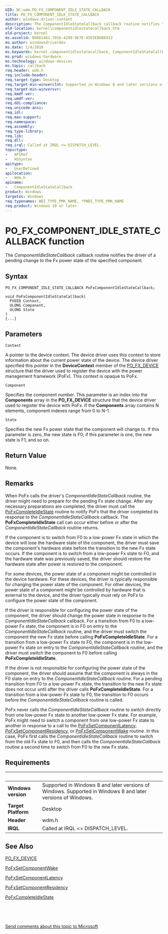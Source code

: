 ```yaml
---
UID: NC:wdm.PO_FX_COMPONENT_IDLE_STATE_CALLBACK
title: PO_FX_COMPONENT_IDLE_STATE_CALLBACK
author: windows-driver-content
description: The ComponentIdleStateCallback callback routine notifies the driver of a pending change to the Fx power state of the specified component.
old-location: kernel\componentidlestatecallback.htm
old-project: kernel
ms.assetid: B98D14A1-7016-4299-9E7E-45E5EB6BE912
ms.author: windowsdriverdev
ms.date: 1/4/2018
ms.keywords: kernel.componentidlestatecallback, ComponentIdleStateCallback routine [Kernel-Mode Driver Architecture], ComponentIdleStateCallback, PO_FX_COMPONENT_IDLE_STATE_CALLBACK, PO_FX_COMPONENT_IDLE_STATE_CALLBACK, wdm/ComponentIdleStateCallback
ms.prod: windows-hardware
ms.technology: windows-devices
ms.topic: callback
req.header: wdm.h
req.include-header: 
req.target-type: Desktop
req.target-min-winverclnt: Supported in Windows 8 and later versions of Windows.
req.target-min-winversvr: 
req.kmdf-ver: 
req.umdf-ver: 
req.ddi-compliance: 
req.unicode-ansi: 
req.idl: 
req.max-support: 
req.namespace: 
req.assembly: 
req.type-library: 
req.lib: 
req.dll: 
req.irql: Called at IRQL <= DISPATCH_LEVEL.
topictype:
-	APIRef
-	kbSyntax
apitype:
-	UserDefined
apilocation:
-	Wdm.h
apiname:
-	ComponentIdleStateCallback
product: Windows
targetos: Windows
req.typenames: WDI_TYPE_PMK_NAME, *PWDI_TYPE_PMK_NAME
req.product: Windows 10 or later.
---
```



# PO_FX_COMPONENT_IDLE_STATE_CALLBACK function
The <i>ComponentIdleStateCallback</i> callback routine notifies the driver of a pending change to the Fx power state of the specified component.

## Syntax

```
PO_FX_COMPONENT_IDLE_STATE_CALLBACK PoFxComponentIdleStateCallback;

void PoFxComponentIdleStateCallback(
  PVOID Context,
  ULONG Component,
  ULONG State
)
{...}
```

## Parameters

`Context`

A pointer to the device context. The device driver uses this context to store information about the current power state of the device. The device driver specified this pointer in the <b>DeviceContext</b> member of the <a href="..\wdm\ns-wdm-_po_fx_device_v1.md">PO_FX_DEVICE</a> structure that the driver used to register the device with the power management framework (PoFx). This context is opaque to PoFx.

`Component`

Specifies the component number. This parameter is an index into the <b>Components</b> array in the <b>PO_FX_DEVICE</b> structure that the device driver used to register the device with PoFx. If the <b>Components</b> array contains N elements, component indexes range from 0 to N-1.

`State`

Specifies the new Fx power state that the component will change to. If this parameter is zero, the new state is F0; if this parameter is one, the new state is F1; and so on.


## Return Value

None.

## Remarks

When PoFx calls the driver's <i>ComponentIdleStateCallback</i> routine, the driver might need to prepare for the pending Fx state change. After any necessary preparations are completed, the driver must call the <a href="..\wdm\nf-wdm-pofxcompleteidlestate.md">PoFxCompleteIdleState</a> routine to notify PoFx that the driver completed its response to the <i>ComponentIdleStateCallback</i> callback. The <b>PoFxCompleteIdleState</b> call can occur either before or after the <i>ComponentIdleStateCallback</i> routine returns.

If the component is to switch from F0 to a low-power Fx state in which the device will lose the hardware state of the component, the driver must save the component's hardware state before the transition to the new Fx state occurs. If the component is to switch from a low-power Fx state to F0, and the hardware state was previously saved, the driver should restore the hardware state after power is restored to the component.

For some devices, the power state of a component might be controlled in the device hardware. For these devices, the driver is typically responsible for changing the power state of the component. For other devices, the power state of a component might be controlled by hardware that is external to the device, and the driver typically must rely on PoFx to configure the power state of the component.

If the driver is responsible for configuring the power state of the component, the driver should change the power state in response to the <i>ComponentIdleStateCallback</i> callback. For a transition from F0 to a low-power Fx state, the component is in F0 on entry to the <i>ComponentIdleStateCallback</i> routine, and the driver must switch the component the new Fx state before calling <b>PoFxCompleteIdleState</b>. For a transition from a low-power Fx state to F0, the component is in the low-power Fx state on entry to the <i>ComponentIdleStateCallback</i> routine, and the driver must switch the component to F0 before calling <b>PoFxCompleteIdleState</b>.

If the driver is not responsible for configuring the power state of the component, the driver should assume that the component is always in the F0 state on entry to the <i>ComponentIdleStateCallback</i> routine. For a pending transition from F0 to a low-power Fx state, the transition to the new Fx state does not occur until after the driver calls <b>PoFxCompleteIdleState</b>. For a transition from a low-power Fx state to F0, the transition to F0 occurs before the <i>ComponentIdleStateCallback</i> routine is called.

PoFx never calls the <i>ComponentIdleStateCallback</i> routine to switch directly from one low-power Fx state to another low-power Fx state. For example, PoFx might need to switch a component from one low-power Fx state to another in response to a call to the <a href="..\wdm\nf-wdm-pofxsetcomponentlatency.md">PoFxSetComponentLatency</a>, <a href="..\wdm\nf-wdm-pofxsetcomponentresidency.md">PoFxSetComponentResidency</a>, or <a href="..\wdm\nf-wdm-pofxsetcomponentwake.md">PoFxSetComponentWake</a> routine. In this case, PoFx first calls the <i>ComponentIdleStateCallback</i> routine to switch from the old Fx state to F0, and then calls the <i>ComponentIdleStateCallback</i> routine a second time to switch from F0 to the new Fx state.

## Requirements
| &nbsp; | &nbsp; |
| ---- |:---- |
| **Windows version** | Supported in Windows 8 and later versions of Windows. Supported in Windows 8 and later versions of Windows. |
| **Target Platform** | Desktop |
| **Header** | wdm.h |
| **IRQL** | Called at IRQL <= DISPATCH_LEVEL. |

## See Also

<a href="..\wdm\ns-wdm-_po_fx_device_v1.md">PO_FX_DEVICE</a>

<a href="..\wdm\nf-wdm-pofxsetcomponentwake.md">PoFxSetComponentWake</a>

<a href="..\wdm\nf-wdm-pofxsetcomponentlatency.md">PoFxSetComponentLatency</a>

<a href="..\wdm\nf-wdm-pofxsetcomponentresidency.md">PoFxSetComponentResidency</a>

<a href="..\wdm\nf-wdm-pofxcompleteidlestate.md">PoFxCompleteIdleState</a>

 

 

<a href="mailto:wsddocfb@microsoft.com?subject=Documentation%20feedback [kernel\kernel]:%20ComponentIdleStateCallback routine%20 RELEASE:%20(1/4/2018)&amp;body=%0A%0APRIVACY STATEMENT%0A%0AWe use your feedback to improve the documentation. We don't use your email address for any other purpose, and we'll remove your email address from our system after the issue that you're reporting is fixed. While we're working to fix this issue, we might send you an email message to ask for more info. Later, we might also send you an email message to let you know that we've addressed your feedback.%0A%0AFor more info about Microsoft's privacy policy, see http://privacy.microsoft.com/en-us/default.aspx." title="Send comments about this topic to Microsoft">Send comments about this topic to Microsoft</a>